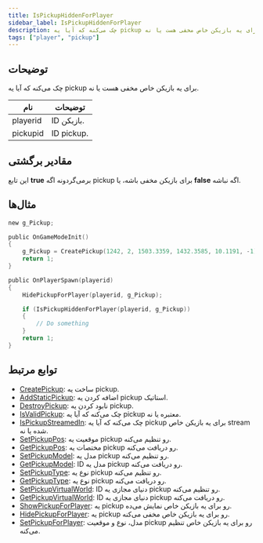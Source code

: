 ```yaml
---
title: IsPickupHiddenForPlayer
sidebar_label: IsPickupHiddenForPlayer
description: چک می‌کنه که آیا یه pickup برای یه بازیکن خاص مخفی هست یا نه.
tags: ["player", "pickup"]
---
```


<VersionWarn version='omp v1.1.0.2612' />

## توضیحات

چک می‌کنه که آیا یه pickup برای یه بازیکن خاص مخفی هست یا نه.

| نام      | توضیحات          |
|----------|------------------|
| playerid | ID بازیکن.       |
| pickupid | ID pickup.       |

## مقادیر برگشتی

این تابع **true** برمی‌گردونه اگه pickup برای بازیکن مخفی باشه، یا **false** اگه نباشه.

## مثال‌ها

```c
new g_Pickup;

public OnGameModeInit()
{
    g_Pickup = CreatePickup(1242, 2, 1503.3359, 1432.3585, 10.1191, -1);
    return 1;
}

public OnPlayerSpawn(playerid)
{
    HidePickupForPlayer(playerid, g_Pickup);

    if (IsPickupHiddenForPlayer(playerid, g_Pickup))
    {
        // Do something
    }
    return 1;
}
```

## توابع مرتبط

- [CreatePickup](CreatePickup): ساخت یه pickup.
- [AddStaticPickup](AddStaticPickup): اضافه کردن یه pickup استاتیک.
- [DestroyPickup](DestroyPickup): نابود کردن یه pickup.
- [IsValidPickup](IsValidPickup): چک می‌کنه که آیا یه pickup معتبره یا نه.
- [IsPickupStreamedIn](IsPickupStreamedIn): چک می‌کنه که آیا یه pickup برای یه بازیکن خاص stream شده یا نه.
- [SetPickupPos](SetPickupPos): موقعیت یه pickup رو تنظیم می‌کنه.
- [GetPickupPos](GetPickupPos): مختصات یه pickup رو دریافت می‌کنه.
- [SetPickupModel](SetPickupModel): مدل یه pickup رو تنظیم می‌کنه.
- [GetPickupModel](GetPickupModel): ID مدل یه pickup رو دریافت می‌کنه.
- [SetPickupType](SetPickupType): نوع یه pickup رو تنظیم می‌کنه.
- [GetPickupType](GetPickupType): نوع یه pickup رو دریافت می‌کنه.
- [SetPickupVirtualWorld](SetPickupVirtualWorld): ID دنیای مجازی یه pickup رو تنظیم می‌کنه.
- [GetPickupVirtualWorld](GetPickupVirtualWorld): ID دنیای مجازی یه pickup رو دریافت می‌کنه.
- [ShowPickupForPlayer](ShowPickupForPlayer): یه pickup رو برای یه بازیکن خاص نمایش می‌ده.
- [HidePickupForPlayer](HidePickupForPlayer): یه pickup رو برای یه بازیکن خاص مخفی می‌کنه.
- [SetPickupForPlayer](SetPickupForPlayer): مدل، نوع و موقعیت pickup رو برای یه بازیکن خاص تنظیم می‌کنه.